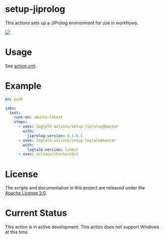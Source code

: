 # setup-jiprolog

This actions sets up a JIProlog environment for use in workflows.

![](https://github.com/logtalk-actions/setup-jiprolog/workflows/Test/badge.svg)

# Usage

See [action.yml](action.yml).

# Example

```yml
on: push

jobs:
  test:
    runs-on: ubuntu-latest
    steps:
      - uses: logtalk-actions/setup-jiprolog@master
        with:
          jiprolog-version: 4.1.6.1
      - uses: logtalk-actions/setup-logtalk@master
        with:
          logtalk-version: latest
      - uses: actions/checkout@v1
```

# License

The scripts and documentation in this project are released under the [Apache License 2.0](LICENSE).

# Current Status

This action is in active development. This action does not support Windows at this time.
